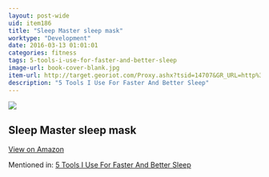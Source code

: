 ```yaml
---
layout: post-wide
uid: item186
title: "Sleep Master sleep mask"
worktype: "Development"
date: 2016-03-13 01:01:01
categories: fitness
tags: 5-tools-i-use-for-faster-and-better-sleep
image-url: book-cover-blank.jpg
item-url: http://target.georiot.com/Proxy.ashx?tsid=14707&GR_URL=http%3A%2F%2Fwww.amazon.com%2FSleep-Master-smblu01-Mask%2Fdp%2FB0015NZ6FK%2F
description: "5 Tools I Use For Faster And Better Sleep"
---
```

<a href="http://target.georiot.com/Proxy.ashx?tsid=14707&GR_URL=http%3A%2F%2Fwww.amazon.com%2FSleep-Master-smblu01-Mask%2Fdp%2FB0015NZ6FK%2F" target="blank"><img src="../../../../img/thumbs/book-cover-blank.jpg" class="prod-img"></a>
<h2>Sleep Master sleep mask</h2>
<p><a class="btn btn-primary" href="http://target.georiot.com/Proxy.ashx?tsid=14707&GR_URL=http%3A%2F%2Fwww.amazon.com%2FSleep-Master-smblu01-Mask%2Fdp%2FB0015NZ6FK%2F" target="blank">View on Amazon</a><p>
<p>Mentioned in: <a href="http://fourhourworkweek.com/2015/10/17/5-tools-i-use-for-faster-and-better-sleep/" target="blank">5 Tools I Use For Faster And Better Sleep</a></p>
